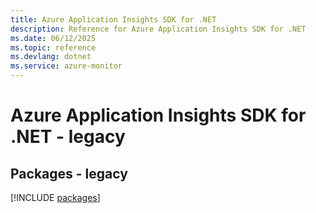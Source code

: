 ```yaml
---
title: Azure Application Insights SDK for .NET
description: Reference for Azure Application Insights SDK for .NET
ms.date: 06/12/2025
ms.topic: reference
ms.devlang: dotnet
ms.service: azure-monitor
---
```

# Azure Application Insights SDK for .NET - legacy
## Packages - legacy
[!INCLUDE [packages](application-insights-index.md)]